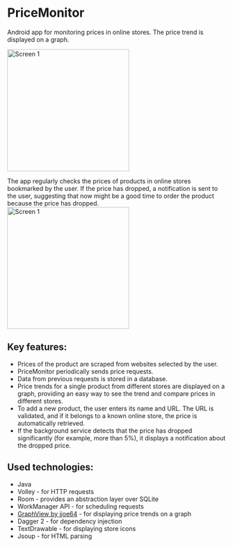 # PriceMonitor

Android app for monitoring prices in online stores. The price trend is displayed on a graph.  

<img src="https://user-images.githubusercontent.com/12444628/62247221-1193d480-b3ee-11e9-8418-d6378190ad1f.jpg" alt="Screen 1" width="280"/>

The app regularly checks the prices of products in online stores bookmarked by the user. If the price has dropped, a notification is sent to the user, suggesting that now might be a good time to order the product because the price has dropped.  
<img src="https://user-images.githubusercontent.com/12444628/62247025-9df1c780-b3ed-11e9-92ef-0c8640da57fd.gif" alt="Screen 1" width="280"/>

## Key features:
- Prices of the product are scraped from websites selected by the user.
- PriceMonitor periodically sends price requests.
- Data from previous requests is stored in a database.
- Price trends for a single product from different stores are displayed on a graph, providing an easy way to see the trend and compare prices in different stores.
- To add a new product, the user enters its name and URL. The URL is validated, and if it belongs to a known online store, the price is automatically retrieved.
- If the background service detects that the price has dropped significantly (for example, more than 5%), it displays a notification about the dropped price.

## Used technologies:
- Java
- Volley - for HTTP requests
- Room - provides an abstraction layer over SQLite
- WorkManager API - for scheduling requests
- [GraphView by jjoe64](https://github.com/jjoe64/GraphView) - for displaying price trends on a graph
- Dagger 2 - for dependency injection
- TextDrawable - for displaying store icons
- Jsoup - for HTML parsing 

